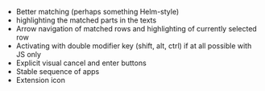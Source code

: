 * Better matching (perhaps something Helm-style)
* highlighting the matched parts in the texts
* Arrow navigation of matched rows and highlighting of currently selected row
* Activating with double modifier key (shift, alt, ctrl) if at all possible with JS only
* Explicit visual cancel and enter buttons
* Stable sequence of apps
* Extension icon
